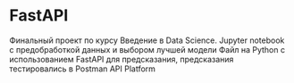 # FastAPI
Финальный проект по курсу Введение в Data Science. 
Jupyter notebook с предобработкой данных и выбором лучшей модели
Файл на Python с использованием FastAPI для предсказания, предсказания тестировались в Postman API Platform
